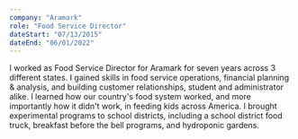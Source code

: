 ```yaml
---
company: "Aramark"
role: "Food Service Director"
dateStart: "07/13/2015"
dateEnd: "06/01/2022"
---
```


I worked as Food Service Director for Aramark for seven years across 3 different states. I gained skills in food service operations, financial planning & analysis, and building customer relationships, student and administrator alike. I learned how our country's food system worked, and more importantly how it didn't work, in feeding kids across America. I brought experimental programs to school districts, including a school district food truck, breakfast before the bell programs, and hydroponic gardens.   